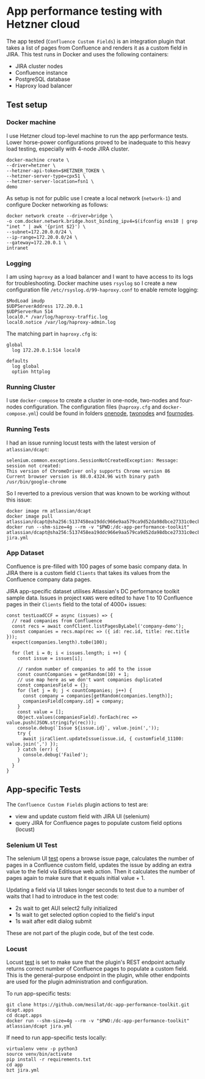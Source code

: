 # App performance testing with Hetzner cloud

The app tested (`Confluence Custom Fields`) is an integration plugin that takes
a list of pages from Confluence and renders it as a custom field in JIRA. This
test runs in Docker and uses the following containers:

- JIRA cluster nodes
- Confluence instance
- PostgreSQL database
- Haproxy load balancer

## Test setup

### Docker machine

I use Hetzner cloud top-level machine to run the app performance tests. Lower
horse-power configurations proved to be inadequate to this heavy load testing,
especially with 4-node JIRA cluster.
```
docker-machine create \
--driver=hetzner \
--hetzner-api-token=$HETZNER_TOKEN \
--hetzner-server-type=cpx51 \
--hetzner-server-location=fsn1 \
demo
```
As setup is not for public use I create a local network (`network-1`)
and configure Docker networking as follows:
```
docker network create --driver=bridge \
-o com.docker.network.bridge.host_binding_ipv4=$(ifconfig ens10 | grep "inet " | awk '{print $2}') \
--subnet=172.20.0.0/24 \
--ip-range=172.20.0.0/24 \
--gateway=172.20.0.1 \
intranet
```

### Logging

I am using `haproxy` as a load balancer and I want to have access to its logs
for troubleshooting. Docker machine uses `rsyslog` so I create a new configuration
file `/etc/rsyslog.d/99-haproxy.conf` to enable remote logging:

```
$ModLoad imudp
$UDPServerAddress 172.20.0.1
$UDPServerRun 514
local0.* /var/log/haproxy-traffic.log
local0.notice /var/log/haproxy-admin.log
```
The matching part in `haproxy.cfg` is:
```
global
  log 172.20.0.1:514 local0

defaults
  log global
  option httplog
```

### Running Cluster

I use `docker-compose` to create a cluster in one-node, two-nodes and four-nodes
configuration. The configuration files (`haproxy.cfg` and `docker-compose.yml`)
could be found in folders [onenode](onenode), [twonodes](twonodes) and [fournodes](fournodes).

### Running Tests

I had an issue running locust tests with the latest version of `atlassian/dcapt`:
```
selenium.common.exceptions.SessionNotCreatedException: Message: session not created:
This version of ChromeDriver only supports Chrome version 86
Current browser version is 88.0.4324.96 with binary path /usr/bin/google-chrome      
```
So I reverted to a previous version that was known to be working without this issue:
```
docker image rm atlassian/dcapt
docker image pull atlassian/dcapt@sha256:5137458ea19ddc966e9aa579ca9d52da98dbce27331c0ecbba87631354b0c074
docker run --shm-size=4g --rm -v "$PWD:/dc-app-performance-toolkit" atlassian/dcapt@sha256:5137458ea19ddc966e9aa579ca9d52da98dbce27331c0ecbba87631354b0c074 jira.yml
```

### App Dataset

Confluence is pre-filled with 100 pages of some basic company data.
In JIRA there is a custom field `Clients` that takes its values from the Confluence
company data pages.

JIRA app-specific dataset utilises Atlassian's DC performance toolkit sample data.
Issues in project `KANS` were edited to have 1 to 10 Confluence pages in
their `Clients` field to the total of 4000+ issues:

```
const testLoadCCF = async (issues) => {
  // read companies from Confluence
  const recs = await confClient.listPagesByLabel('company-demo');
  const companies = recs.map(rec => ({ id: rec.id, title: rec.title }));
  expect(companies.length).toBe(100);

  for (let i = 0; i < issues.length; i ++) {
    const issue = issues[i];

    // random number of companies to add to the issue
    const countCompanies = getRandom(10) + 1;
    // use map here as we don't want companies duplicated
    const companiesField = {};
    for (let j = 0; j < countCompanies; j++) {
      const company = companies[getRandom(companies.length)];
      companiesField[company.id] = company;
    }
    const value = [];
    Object.values(companiesField).forEach(rec => value.push(JSON.stringify(rec)));
    console.debug(`Issue ${issue.id}`, value.join(','));
    try {
      await jiraClient.updateIssue(issue.id, { customfield_11100: value.join(',') });
    } catch (err) {
      console.debug('Failed');
    }
  }
}
```

## App-specific Tests

The `Confluence Custom Fields` plugin actions to test are:

- view and update custom field with JIRA UI (selenium)
- query JIRA for Confluence pages to populate custom field options (locust)

### Selenium UI Test

The selenium UI [test](app/extension/jira/extension_ui.py)
opens a browse issue page, calculates the number of pages
in a Confluence custom field, updates the issue by adding an extra value to the field
via EditIssue web action. Then it calculates the number of pages again to make
sure that it equals initial value + 1.

Updating a field via UI takes longer seconds to test due to a number of waits
that I had to introduce in the test code:

- 2s wait to get AUI select2 fully initialized
- 1s wait to get selected option copied to the field's input
- 1s wait after edit dialog submit

These are not part of the plugin code, but of the test code.

### Locust

Locust [test](app/extension/jira/extension_locust.py)
is set to make sure that the plugin's REST endpoint actually
returns correct number of Confluence pages to populate a custom field. This is
the general-purpose endpoint in the plugin, while other endpoints are used for
the plugin administration and configuration.

To run app-specific tests:
```
git clone https://github.com/mesilat/dc-app-performance-toolkit.git dcapt.apps
cd dcapt.apps
docker run --shm-size=4g --rm -v "$PWD:/dc-app-performance-toolkit" atlassian/dcapt jira.yml
```
If need to run app-specific tests locally:
```
virtualenv venv -p python3
source venv/bin/activate
pip install -r requirements.txt
cd app
bzt jira.yml
```

